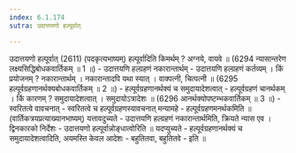 ```yaml
---
index: 6.1.174
sutra: उदात्तयणो हल्पूर्वात्

---
```

उदात्तयणो हल्पूर्वात् (2611) (पदकृत्यभाष्यम्) हल्पूर्वादिति किमर्थम् ? अग्नये, वायवे ॥ (6294 न्यासान्तरेण लक्ष्यसिद्धिबोधकवार्तिकम् ॥ 1 ॥) - उदात्तयणि हल्ग्रहणं नकारान्तार्थम् - उदात्तयणि हल्ग्रहणं कर्तव्यम् । किं प्रयोजनम् ? नकारान्तार्थम् । नकारान्तादपि यथा स्यात् । वाक्पत्नी, चित्पत्नी ॥ (6295 हल्पूर्वग्रहणानर्थक्यबोधकवार्तिकम् ॥ 2 ॥) - हल्पूर्वग्रहणानर्थक्यं च समुदायादेशत्वात् - हल्पूर्वग्रहणं चानर्थकम् । किं कारणम् ? समुदायादेशत्वात् । समुदायोऽत्रादेशः ॥ (6296 आनर्थक्योपष्टम्भकवार्तिकम् ॥ 3 ॥) - स्वरितत्वे वावचनात् - स्वरितत्वे च हल्पूर्वग्रहणस्यावचनात् मन्यामहे  -  हल्पूर्वग्रहणमनर्थकमिति ॥ (वार्तिकत्रयप्रत्याख्यानभाष्यम्) यत्तावदुच्यते  -  उदात्तयणि हल्ग्रहणं नकारान्तार्थमिति, क्रियते न्यास एव । द्विनकारको निर्देशः  -  उदात्तयणो हल्पूर्वान्नोङ्धात्वोरिति ॥ यदप्युच्यते  -  हल्पूर्वग्रहणानर्थक्यं च समुदायादेशत्वादिति, अयमस्ति केवल आदेशः  -  बहुतितवा, बहुतितवे  -  इति ॥
